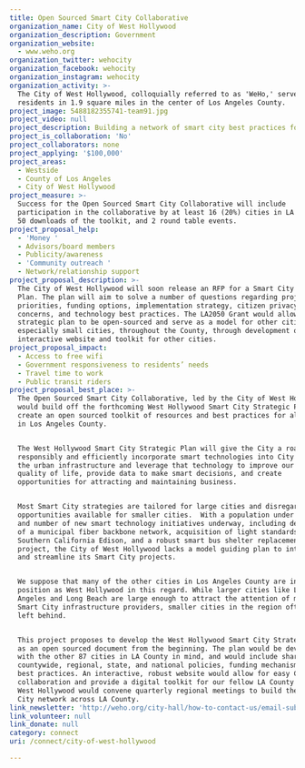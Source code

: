 ```yaml
---
title: Open Sourced Smart City Collaborative
organization_name: City of West Hollywood
organization_description: Government
organization_website:
  - www.weho.org
organization_twitter: wehocity
organization_facebook: wehocity
organization_instagram: wehocity
organization_activity: >-
  The City of West Hollywood, colloquially referred to as 'WeHo,' serves 35,000
  residents in 1.9 square miles in the center of Los Angeles County.
project_image: 5488182355741-team91.jpg
project_video: null
project_description: Building a network of smart city best practices for the 88 cities in LA County
project_is_collaboration: 'No'
project_collaborators: none
project_applying: '$100,000'
project_areas:
  - Westside
  - County of Los Angeles
  - City of West Hollywood
project_measure: >-
  Success for the Open Sourced Smart City Collaborative will include
  participation in the collaborative by at least 16 (20%) cities in LA County,
  50 downloads of the toolkit, and 2 round table events.
project_proposal_help:
  - 'Money '
  - Advisors/board members
  - Publicity/awareness
  - 'Community outreach '
  - Network/relationship support
project_proposal_description: >-
  The City of West Hollywood will soon release an RFP for a Smart City Strategic
  Plan. The plan will aim to solve a number of questions regarding project
  priorities, funding options, implementation strategy, citizen privacy
  concerns, and technology best practices. The LA2050 Grant would allow this
  strategic plan to be open-sourced and serve as a model for other cities,
  especially small cities, throughout the County, through development of an
  interactive website and toolkit for other cities.
project_proposal_impact:
  - Access to free wifi
  - Government responsiveness to residents’ needs
  - Travel time to work
  - Public transit riders
project_proposal_best_place: >-
  The Open Sourced Smart City Collaborative, led by the City of West Hollywood,
  would build off the forthcoming West Hollywood Smart City Strategic Plan and
  create an open sourced toolkit of resources and best practices for all cities
  in Los Angeles County. 


  The West Hollywood Smart City Strategic Plan will give the City a roadmap to
  responsibly and efficiently incorporate smart technologies into City Hall and
  the urban infrastructure and leverage that technology to improve our citizens'
  quality of life, provide data to make smart decisions, and create
  opportunities for attracting and maintaining business.


  Most Smart City strategies are tailored for large cities and disregard the
  opportunities available for smaller cities.  With a population under 35,000
  and number of new smart technology initiatives underway, including development
  of a municipal fiber backbone network, acquisition of light standards from
  Southern California Edison, and a robust smart bus shelter replacement
  project, the City of West Hollywood lacks a model guiding plan to integrate
  and streamline its Smart City projects.  


  We suppose that many of the other cities in Los Angeles County are in the same
  position as West Hollywood in this regard. While larger cities like Los
  Angeles and Long Beach are large enough to attract the attention of major
  Smart City infrastructure providers, smaller cities in the region often get
  left behind. 


  This project proposes to develop the West Hollywood Smart City Strategic Plan
  as an open sourced document from the beginning. The plan would be developed
  with the other 87 cities in LA County in mind, and would include shareable
  countywide, regional, state, and national policies, funding mechanisms, and
  best practices. An interactive, robust website would allow for easy Countywide
  collaboration and provide a digital toolkit for our fellow LA County Cities. 
  West Hollywood would convene quarterly regional meetings to build the Smart
  City network across LA County.
link_newsletter: 'http://weho.org/city-hall/how-to-contact-us/email-subscriptions'
link_volunteer: null
link_donate: null
category: connect
uri: /connect/city-of-west-hollywood

---
```

